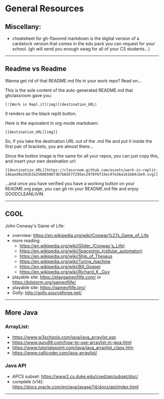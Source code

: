 # General Resources 

## Miscellany: 

* cheatsheet for gh-flavored markdown is the digital version of a cardstock version that comes in the edu pack you can request for your school. (gh will send you enough swag for all of your CS students...)

* * *

## Readme vs Readme

Wanna get rid of that README.md file in your work repo? Read on...

This is the sole content of the auto-generated README.md that ghclassroom gave you:

```
[![Work in Repl.it](img)](destination_URL)
```
It renders as the black replit button.

Here is the equivalent in org-mode markdown:

```
[[destination_URL][img]]
```

So, if you take the destination URL out of the .md file and put it inside the first pair of brackets, you are almost there...

Since the button image is the same for all your repos, you can just copy this, and insert your own destination url:

```
[[destination_URL][https://classroom.github.com/assets/work-in-replit-14baed9a392b3a25080506f3b7b6d57f295ec2978f6f33ec97e36a161684cbe9.svg]]
```

...and once you have verified you have a working button on your README.org page, you can git rm your README.md file and enjoy GOODCLEANLIVIN.

* * *

## CGOL

John Conway's Game of Life:
  - overview: https://en.wikipedia.org/wiki/Conway%27s_Game_of_Life
  - more reading:
    - https://en.wikipedia.org/wiki/Glider_(Conway's_Life)
    - https://en.wikipedia.org/wiki/Spaceship_(cellular_automaton)
    - https://en.wikipedia.org/wiki/Ship_of_Theseus
    - https://en.wikipedia.org/wiki/Turing_machine
    - https://en.wikipedia.org/wiki/Bill_Gosper
    - https://en.wikipedia.org/wiki/Richard_K._Guy
  - playable site: https://playgameoflife.com/ or https://bitstorm.org/gameoflife/
  - playable site: https://gameoflife.pro/
  - Golly: http://golly.sourceforge.net/

* * *

## More Java
### ArrayList:
  - https://www.w3schools.com/java/java_arraylist.asp
  - https://www.guru99.com/how-to-use-arraylist-in-java.html
  - https://www.tutorialspoint.com/java/java_arraylist_class.htm
  - https://www.callicoder.com/java-arraylist/
### Java API
  - APCS subset: https://www2.cs.duke.edu/csed/ap/subset/doc/
  - complete (v14): https://docs.oracle.com/en/java/javase/14/docs/api/index.html

* * *
